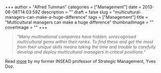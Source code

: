 +++
author = "Alfred Tuinman"
categories = ["Management"]
date = 2013-08-08T14:03:59Z
description = ""
draft = false
slug = "multicultural-managers-can-make-a-huge-difference"
tags = ["Management"]
title = "Multicultural managers can make a huge difference"
thumbnailImage = ""
coverImage = ""
+++


>“*Many multinational companies have hidden, unrecognised multicultural gems within their ranks. To find these and get the most from their unique skills means taking the time and trouble to carefully develop and deploy multicultural managers in critical positions.*” 

Read [more](http://www.forbes.com/sites/insead/2013/08/01/the-rise-of-multicultural-managers/?goback=.gde_4286141_member_263892622 "moer") by my former INSEAD professor of Strategic Management, Yves Doz.


